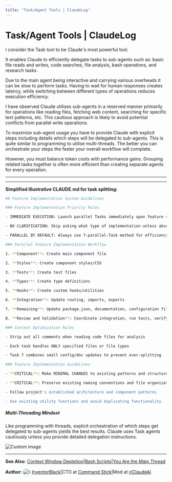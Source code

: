 ```yaml
---
title: "Task/Agent Tools | ClaudeLog"
---
```


# Task/Agent Tools | ClaudeLog

I consider the Task tool to be Claude's most powerful tool.

It enables Claude to efficiently delegate tasks to sub-agents such as: basic file reads and writes, code searches, file analysis, bash operations, and research tasks.

Due to the main agent being interactive and carrying various overheads it can be slow to perform tasks. Having to wait for human responses creates latency, while switching between different types of operations reduces execution efficiency.

I have observed Claude utilises sub-agents in a reserved manner primarily for operations like reading files, fetching web content, searching for specific text patterns, etc. This cautious approach is likely to avoid potential conflicts from parallel write operations.

To maximize sub-agent usage you have to provide Claude with explicit steps including details which steps will be delegated to sub-agents. This is quite similar to programming to utilise multi-threads. The better you can orchestrate your steps the faster your overall workflow will complete.

However, you must balance token costs with performance gains. Grouping related tasks together is often more efficient than creating separate agents for every operation.

* * *

* * *

**Simplified Illustrative CLAUDE.md for task splitting:**

```bash
## Feature Implementation System Guidelines

### Feature Implementation Priority Rules

- IMMEDIATE EXECUTION: Launch parallel Tasks immediately upon feature requests

- NO CLARIFICATION: Skip asking what type of implementation unless absolutely critical

- PARALLEL BY DEFAULT: Always use 7-parallel-Task method for efficiency

### Parallel Feature Implementation Workflow

1. **Component**: Create main component file

2. **Styles**: Create component styles/CSS

3. **Tests**: Create test files

4. **Types**: Create type definitions

5. **Hooks**: Create custom hooks/utilities

6. **Integration**: Update routing, imports, exports

7. **Remaining**: Update package.json, documentation, configuration files

8. **Review and Validation**: Coordinate integration, run tests, verify build, check for conflicts

### Context Optimization Rules

- Strip out all comments when reading code files for analysis

- Each task handles ONLY specified files or file types

- Task 7 combines small config/doc updates to prevent over-splitting

### Feature Implementation Guidelines

- **CRITICAL**: Make MINIMAL CHANGES to existing patterns and structures

- **CRITICAL**: Preserve existing naming conventions and file organization

- Follow project's established architecture and component patterns

- Use existing utility functions and avoid duplicating functionality

```

##### Multi-Threading Mindset

Like programming with threads, explicit orchestration of which steps get delegated to sub-agents yields the best results. Claude uses Task agents cautiously unless you provide detailed delegation instructions.

<img src="/img/discovery/026_japan.png" alt="Custom image" style="max-width: 165px; height: auto;" />

* * *

**See Also**: [Context Window Depletion](/mechanics/context-window-depletion/)|[Bash Scripts](/mechanics/bash-scripts/)|[You Are the Main Thread](/mechanics/you-are-the-main-thread/)

**Author**:[<img src="/img/claudes-greatest-soldier.png" alt="InventorBlack profile" style="width: 25px; height: 25px; display: inline-block; vertical-align: middle; margin: 0 3px; border-radius: 50%;" />InventorBlack](https://www.linkedin.com/in/wilfredkasekende/)|CTO at [Command Stick](https://commandstick.com)|Mod at [r/ClaudeAi](https://reddit.com/r/ClaudeAI)